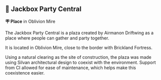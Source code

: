 ## 🎊 Jackbox Party Central

**🪧 Place** in Oblivion Mire

The Jackbox Party Central is a plaza created by Airmanon Driftwing as a place where people can gather and party together. 

It is located in Oblivion Mire, close to the border with Brickland Fortress.

Using a natural clearing as the site of construction, the plaza was made using Silvan architectural design to coexist with the environment. Support from CI allowed for ease of maintenance, which helps make this coexistence easier.

<!---
keywords: oblivion, mire, brickland, fortress, airmanon, driftwing, silvan, ci, party, plaza
aliases: 
-->